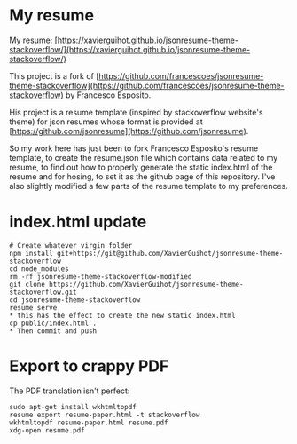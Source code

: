 
# My resume

My resume: [https://xavierguihot.github.io/jsonresume-theme-stackoverflow/](https://xavierguihot.github.io/jsonresume-theme-stackoverflow/)

This project is a fork of [https://github.com/francescoes/jsonresume-theme-stackoverflow](https://github.com/francescoes/jsonresume-theme-stackoverflow) by Francesco Esposito.

His project is a resume template (inspired by stackoverflow website's theme) for json resumes whose format is provided at [https://github.com/jsonresume](https://github.com/jsonresume).

So my work here has just been to fork Francesco Esposito's resume template, to create the resume.json file which contains data related to my resume, to find out how to properly generate the static index.html of the resume and for hosing, to set it as the github page of this repository. I've also slightly modified a few parts of the resume template to my preferences.

# index.html update

	# Create whatever virgin folder
	npm install git+https://git@github.com/XavierGuihot/jsonresume-theme-stackoverflow
	cd node_modules
	rm -rf jsonresume-theme-stackoverflow-modified
	git clone https://github.com/XavierGuihot/jsonresume-theme-stackoverflow.git
	cd jsonresume-theme-stackoverflow
	resume serve
	* this has the effect to create the new static index.html
	cp public/index.html .
	* Then commit and push

# Export to crappy PDF

The PDF translation isn't perfect:

	sudo apt-get install wkhtmltopdf
	resume export resume-paper.html -t stackoverflow
	wkhtmltopdf resume-paper.html resume.pdf
	xdg-open resume.pdf
